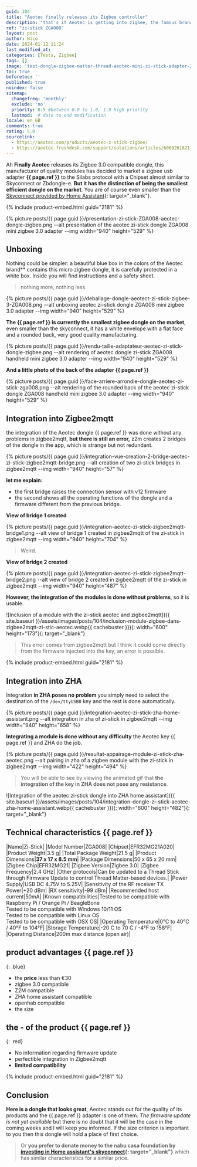 ```yaml
---
guid: 104
title: "Aeotec finally releases its Zigbee controller"
description: "that's it Aeotec is getting into zigbee, the famous brand known for its quality modules is finally releasing a zigbee controller, the zi-stick"
ref: "zi-stick ZGA008"
layout: post
author: Nico
date: 2024-01-12 11:24
last_modified_at: 
categories: [Tests, Zigbee]
tags: []
image: 'test-dongle-zigbee-matter-thread-aeotec-mini-zi-stick-adapter-ZGA008.png'
toc: true
beforetoc: ''
published: true
noindex: false
sitemap:
  changefreq: 'monthly'
  exclude: 'no'
  priority: 0.5 #between 0.0 to 1.0, 1.0 high priority
  lastmod:  # date to end modification
locale: en_GB
comments: true
rating: 5.0 
sourcelink:
  - https://aeotec.com/products/aeotec-z-stick-zigbee/
  - https://aeotec.freshdesk.com/support/solutions/articles/6000261821
---
```


Ah **Finally Aeotec** releases its Zigbee 3.0 compatible dongle, this manufacturer of quality modules has decided to market a zigbee usb adapter **{{ page.ref }}** to the Silabs protocol with a Chipset almost similar to Skyconnect or Zbdongle-e. **But it has the distinction of being the smallest efficient dongle on the market**.
You are of course even smaller than the [Skyconnect provided by Home Assistant](https://www.home-assistant.io/skyconnect/){: target="_blank"}.

{% include product-embed.html guid="2181" %}

{% picture posts/{{ page.guid }}/presentation-zi-stick-ZGA008-aeotec-dongle-zigbee.png --alt presentation of the aeotec zi-stick dongle ZGA008 mini zigbee 3.0 adapter --img width="940" height="529" %}

## Unboxing

Nothing could be simpler: a beautiful blue box in the colors of the Aeotec brand** contains this micro zigbee dongle, it is carefully protected in a white box. Inside you will find instructions and a safety sheet.

> nothing more, nothing less.
 
{% picture posts/{{ page.guid }}/deballage-dongle-aeotect-zi-stick-zigbee-3-ZGA008.png --alt unboxing aeotec zi-stick dongle ZGA008 mini zigbee 3.0 adapter --img width="940" height="529" %}

**The {{ page.ref }} is currently the smallest zigbee dongle on the market**, even smaller than the skyconnect, it has a white envelope with a flat face and a rounded back, very good quality manufacturing.

{% picture posts/{{ page.guid }}/rendu-taille-adaptateur-aeotec-zi-stick-dongle-zigbee.png --alt rendering of aeotec dongle zi-stick ZGA008 handheld mini zigbee 3.0 adapter --img width="940" height="529" %}

**And a little photo of the back of the adapter {{ page.ref }}**

{% picture posts/{{ page.guid }}/face-arriere-arrondie-dongle-aeotec-zi-stick-zga008.png --alt rendering of the rounded back of the aeotec zi-stick dongle ZGA008 handheld mini zigbee 3.0 adapter --img width="940" height="529" %}

## Integration into Zigbee2mqtt

the integration of the Aeotec dongle {{ page.ref }} was done without any problems in zigbee2mqtt, **but there is still an error,** z2m creates 2 bridges of the dongle in the app, which is strange but not redundant.

{% picture posts/{{ page.guid }}/integration-vue-creation-2-bridge-aeotec-zi-stick-zigbee2mqtt-bridge.png --alt creation of two zi-stick bridges in zigbee2mqtt --img width="940" height="57" %}

**let me explain:**
- the first bridge raises the connection sensor with v12 firmware
- the second shows all the operating functions of the dongle and a firmware different from the previous bridge.

**View of bridge 1 created**

{% picture posts/{{ page.guid }}/integration-aeotec-zi-stick-zigbee2mqtt-bridge1.png --alt view of bridge 1 created in zigbee2mqtt of the zi-stick in zigbee2mqtt --img width="940" height="704" %}

> Weird.

**View of bridge 2 created**

{% picture posts/{{ page.guid }}/integration-aeotec-zi-stick-zigbee2mqtt-bridge2.png --alt view of bridge 2 created in zigbee2mqtt of the zi-stick in zigbee2mqtt --img width="940" height="487" %}

**However, the integration of the modules is done without problems**, so it is usable.

![Inclusion of a module with the zi-stick aeotec and zigbee2mqtt]({{ site.baseurl }}/assets/images/posts/104/inclusion-module-zigbee-dans-zigbee2mqtt-zi-stic-aeotec.webp{{ cachebuster }}){: width="600" height="173"}{: target="_blank"}

> This error comes from zigbee2mqtt but I think it could come directly from the firmware injected into the key, an error is possible.

{% include product-embed.html guid="2181" %}

## Integration into ZHA

Integration **in ZHA poses no problem** you simply need to select the destination of the ```/dev/ttyUSB0``` key and the rest is done automatically.

{% picture posts/{{ page.guid }}/integration-aeotec-zi-stick-zha-home-assistant.png --alt integration in zha of zi-stick in zigbee2mqtt --img width="940" height="658" %}

**Integrating a module is done without any difficulty** the Aeotec key {{ page.ref }} and ZHA do the job.

{% picture posts/{{ page.guid }}/resultat-appairage-module-zi-stick-zha-aeotec.png --alt pairing in zha of a zigbee module with the zi-stick in zigbee2mqtt --img width="422" height="494" %}

> You will be able to see by viewing the animated gif that **the integration of the key in ZHA does not pose any resistance**.

![Integration of the aeotec zi-stick dongle into ZHA home assistant]({{ site.baseurl }}/assets/images/posts/104/integration-dongle-zi-stick-aeotec-zha-home-assistant.webp{{ cachebuster }}){: width="600" height="482"}{: target="_blank"}

## Technical characteristics {{ page.ref }}

|Name|Zi-Stick|
|Model Number|ZGA008|
|Chipset|EFR32MG21A020|
|Product Weight|3.5 g|
|Total Package Weight|21.5 g|
|Product Dimensions|**37 x 17 x 8.5 mm**|
|Package Dimensions|50 x 65 x 20 mm|
|Zigbee Chip|EFR32MG21|
|Zigbee Version|Zigbee 3.0|
|Zigbee Frequency|2.4 GHz|
|Other protocols|Can be updated to a Thread Stick through Firmware Update to control Thread Matter-based devices.|
|Power Supply|USB DC 4.75V to 5.25V|
|Sensitivity of the RF receiver TX Power|+20 dBm|
|RX sensitivity|-99 dBm|
|Recommended host current|50mA|
|Known compatibilities|Tested to be compatible with Raspberry Pi / Orange Pi / BeagleBone<br />Tested to be compatible with Windows 10/11 OS<br />Tested to be compatible with Linux OS<br />Tested to be compatible with OSX OS|
|Operating Temperature|0°C to 40°C / 40°F to 104°F|
|Storage Temperature|-20 C to 70 C / -4°F to 158°F|
|Operating Distance|200m max distance (open air)|

## **product advantages** {{ page.ref }}
{: .blue}

- the **price** less than €30
- zigbee 3.0 compatible
- Z2M compatible
- ZHA home assistant compatible
- openhab compatible
- the size


## **the - of the product** {{ page.ref }}
{: .red}

- No information regarding firmware update
- perfectible integration in Zigbee2mqtt
- **limited compatibility**

{% include product-embed.html guid="2181" %}

## Conclusion

**Here is a dongle that looks great**, Aeotec stands out for the quality of its products and the {{ page.ref }} adapter is one of them. *The firmware update is not yet available* but there is no doubt that it will be the case in the coming weeks and I will keep you informed. If the size criterion is important to you then this dongle will hold a place of first choice.
> Or **you prefer to donate money to the nabu casa foundation by [investing in Home assistant's skyconnect](https://www.home-assistant.io/skyconnect/){: target="_blank"}** which has similar characteristics for a similar price. 